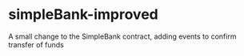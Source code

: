 # simpleBank-improved
A small change to the SimpleBank contract, adding events to confirm transfer of funds
